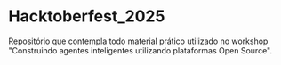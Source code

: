 # Hacktoberfest_2025
Repositório que contempla todo material prático utilizado no workshop "Construindo agentes inteligentes utilizando plataformas Open Source".

